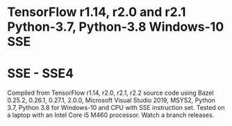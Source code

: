 # TensorFlow r1.14, r2.0 and r2.1 Python-3.7, Python-3.8 Windows-10 SSE
# SSE - SSE4
Compiled from TensorFlow r1.14, r2.0, r2.1, r2.2 source code using Bazel 0.25.2, 0.26.1, 0.27.1, 2.0.0, Microsoft Visual Studio 2019, MSYS2, Python 3.7, Python 3.8 for Windows-10 and CPU with SSE instruction set. Tested on a laptop with an Intel Core i5 M460 processor.
Watch a branch releases.
